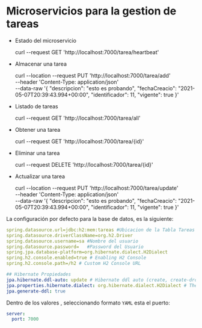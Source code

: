 # Microservicios para la gestion de tareas

- Estado del microservicio

  curl --request GET 'http://localhost:7000/tarea/heartbeat'

- Almacenar una tarea

  curl --location --request PUT 'http://localhost:7000/tarea/add' \
  --header 'Content-Type: application/json' \
  --data-raw '{
  "descripcion": "esto es probando",
  "fechaCreacio": "2021-05-07T20:39:43.994+00:00",
  "identificador": 11,
  "vigente": true
  }'

- Listado de tareas

  curl --request GET 'http://localhost:7000/tarea/all'

- Obtener una tarea
  
  curl --request GET 'http://localhost:7000/tarea/{id}'

- Eliminar una tarea 
  
  curl --request DELETE 'http://localhost:7000/tarea/{id}'

- Actualizar una tarea

  curl --location --request PUT 'http://localhost:7000/tarea/update' \
   --header 'Content-Type: application/json' \
   --data-raw '{
   "descripcion": "esto es probando",
   "fechaCreacio": "2021-05-07T20:39:43.994+00:00",
   "identificador": 11,
   "vigente": true
    }'
  
La configuración por defecto para la base de datos, es la siguiente:

```yaml
spring.datasource.url=jdbc:h2:mem:tareas #Ubicacion de la Tabla Tareas
spring.datasource.driverClassName=org.h2.Driver
spring.datasource.username=sa #Nombre del usuario
spring.datasource.password=   #Password del Usuario
spring.jpa.database-platform=org.hibernate.dialect.H2Dialect
spring.h2.console.enabled=true # Enabling H2 Console
spring.h2.console.path=/h2 # Custom H2 Console URL

## Hibernate Propiedades
jpa.hibernate.ddl-auto: update # Hibernate ddl auto (create, create-drop, validate, update)
jpa.properties.hibernate.dialect: org.hibernate.dialect.H2Dialect # The SQL dialect makes Hibernate generate better SQL for the chosen database
jpa.generate-ddl: true

```

Dentro de los valores , seleccionando formato `YAML` esta el puerto:

```yaml
server:
  port: 7000
```


